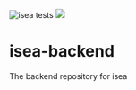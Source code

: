 ![isea tests](https://github.com/team-3-cs633/isea-backend/actions/workflows/testing.yml/badge.svg)
![](https://img.shields.io/badge/coverage-100%25-sucess)


# isea-backend
The backend repository for isea
